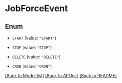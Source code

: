 # JobForceEvent

## Enum


* `START` (value: `"START"`)

* `STOP` (value: `"STOP"`)

* `DELETE` (value: `"DELETE"`)

* `CRON` (value: `"CRON"`)


[[Back to Model list]](../README.md#documentation-for-models) [[Back to API list]](../README.md#documentation-for-api-endpoints) [[Back to README]](../README.md)


